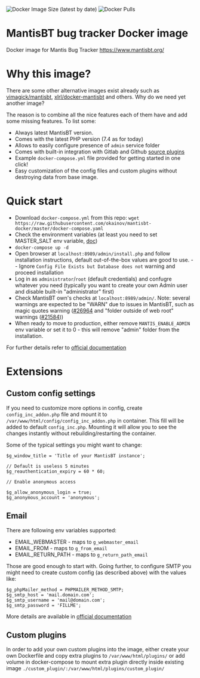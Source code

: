 
![Docker Image Size (latest by date)](https://img.shields.io/docker/image-size/okainov/mantisbt) ![Docker Pulls](https://img.shields.io/docker/pulls/okainov/mantisbt)

# MantisBT bug tracker Docker image

Docker image for Mantis Bug Tracker https://www.mantisbt.org/

# Why this image?

There are some other alternative images exist already such as [vimagick/mantisbt](https://hub.docker.com/r/vimagick/mantisbt/), [xlrl/docker-mantisbt](https://github.com/xlrl/docker-mantisbt) and others. Why do we need yet another image?

The reason is to combine all the nice features each of them have and add some missing features. To list some:

- Always latest MantisBT version.
- Comes with the latest PHP version (7.4 as for today)
- Allows to easily configure presence of `admin` service folder
- Comes with built-in integration with Gitlab and Github [source plugins](https://github.com/mantisbt-plugins/source-integration)
- Example `docker-compose.yml` file provided for getting started in one click!
- Easy customization of the config files and custom plugins without destroying data from base image.


# Quick start

- Download `docker-compose.yml` from this repo: `wget https://raw.githubusercontent.com/okainov/mantisbt-docker/master/docker-compose.yaml`
- Check the environment variables (at least you need to set MASTER_SALT env variable, [doc](
https://www.mantisbt.org/docs/master/en-US/Admin_Guide/html-desktop/#admin.config.security))
- `docker-compose up -d`
- Open browser at `localhost:8989/admin/install.php` and follow installation instructions, default out-of-the-box values are good to use.
-- Ignore `Config File Exists but Database does not` warning and proceed installation
- Log in as `administrator`/`root` (default credentials) and confugre whatever you need (typically you want to create your own Admin user and disable built-in "administrator" first)
- Check MantisBT own's checks at `localhost:8989/admin/`. Note: several warnings are expected to be "WARN" due to issues in MantisBT, such as magic quotes warning ([#26964](https://www.mantisbt.org/bugs/view.php?id=26964) and "folder outside of web root" warnings ([#21584](https://mantisbt.org/bugs/view.php?id=21584)))
- When ready to move to production, either remove `MANTIS_ENABLE_ADMIN` env variable or set it to 0 - this will remove "admin" folder from the installation.

For further details refer to [official documentation](https://www.mantisbt.org/docs/master/en-US/Admin_Guide/html-desktop/#admin.install.new)


# Extensions

## Custom config settings

If you need to customize more options in config, create `config_inc_addon.php` file and mount it to `/var/www/html/config/config_inc_addon.php` in container. This fill will be added to default `config_inc.php`. Mounting it will allow you to see the changes instantly without rebuilding/restarting the container.

Some of the typical settings you might want to change:

```
$g_window_title = 'Title of your MantisBT instance';

// Default is useless 5 minutes
$g_reauthentication_expiry = 60 * 60;

// Enable anonymous access

$g_allow_anonymous_login = true;
$g_anonymous_account = 'anonymous';

```

## Email

There are following env variables supported:

- EMAIL_WEBMASTER - maps to `g_webmaster_email`
- EMAIL_FROM - maps to `g_from_email`
- EMAIL_RETURN_PATH - maps to `g_return_path_email`

Those are good enough to start with. Going further, to configure SMTP you might need to create custom config (as described above) with the values like:
```
$g_phpMailer_method = PHPMAILER_METHOD_SMTP;
$g_smtp_host = 'mail.domain.com';
$g_smtp_username = 'mail@domain.com';
$g_smtp_password = 'FILLME';
```

More details are available in [official documentation](https://www.mantisbt.org/docs/master/en-US/Admin_Guide/html-desktop/#admin.config.email)

## Custom plugins

In order to add your own custom plugins into the image, either create your own Dockerfile and copy extra plugins to `/var/www/html/plugins/` or add volume in docker-compose to mount extra plugin directly inside existing image `./custom_plugin/:/var/www/html/plugins/custom_plugin/`